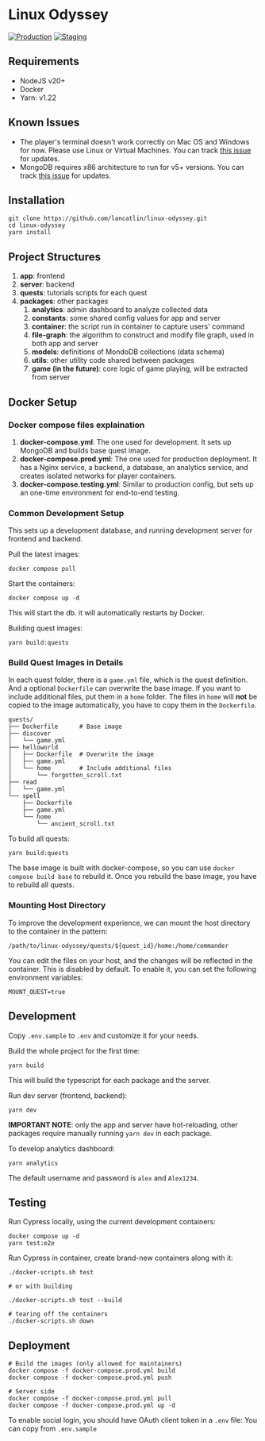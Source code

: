 # Linux Odyssey

[![Production](https://github.com/linux-odyssey/linux-odyssey/actions/workflows/production.yml/badge.svg)](https://github.com/linux-odyssey/linux-odyssey/actions/workflows/production.yml)
[![Staging](https://github.com/linux-odyssey/linux-odyssey/actions/workflows/staging.yml/badge.svg)](https://github.com/linux-odyssey/linux-odyssey/actions/workflows/staging.yml)

## Requirements

- NodeJS v20+
- Docker
- Yarn: v1.22

## Known Issues

- The player's terminal doesn't work correctly on Mac OS and Windows for now. Please use Linux or Virtual Machines. You can track [this issue](https://github.com/linux-odyssey/linux-odyssey/issues/165) for updates.
- MongoDB requires x86 architecture to run for v5+ versions. You can track [this issue](https://github.com/linux-odyssey/linux-odyssey/issues/166) for updates.

## Installation

    git clone https://github.com/lancatlin/linux-odyssey.git
    cd linux-odyssey
    yarn install

## Project Structures

1. **app**: frontend
2. **server**: backend
3. **quests**: tutorials scripts for each quest
4. **packages**: other packages
   1. **analytics**: admin dashboard to analyze collected data
   2. **constants**: some shared config values for app and server
   3. **container**: the script run in container to capture users' command
   4. **file-graph**: the algorithm to construct and modify file graph, used in both app and server
   5. **models**: definitions of MondoDB collections (data schema)
   6. **utils**: other utility code shared between packages
   7. **game (in the future)**: core logic of game playing, will be extracted from server

## Docker Setup

### Docker compose files explaination

1. **docker-compose.yml**: The one used for development. It sets up MongoDB and builds base quest image.
2. **docker-compose.prod.yml**: The one used for production deployment. It has a Nginx service, a backend, a database, an analytics service, and creates isolated networks for player containers.
3. **docker-compose.testing.yml**: Similar to production config, but sets up an one-time environment for end-to-end testing.

### Common Development Setup

This sets up a development database, and running development server for frontend and backend.

Pull the latest images:

    docker compose pull

Start the containers:

    docker compose up -d

This will start the db. it will automatically restarts by Docker.

Building quest images:

    yarn build:quests

### Build Quest Images in Details

In each quest folder, there is a `game.yml` file, which is the quest definition. And a optional `Dockerfile` can overwrite the base image. If you want to include additional files, put them in a `home` folder. The files in `home` will **not** be copied to the image automatically, you have to copy them in the `Dockerfile`.

    quests/
    ├── Dockerfile      # Base image
    ├── discover
    │   └── game.yml
    ├── helloworld
    │   ├── Dockerfile  # Overwrite the image
    │   ├── game.yml
    │   └── home        # Include additional files
    │       └── forgotten_scroll.txt
    ├── read
    │   └── game.yml
    └── spell
        ├── Dockerfile
        ├── game.yml
        └── home
            └── ancient_scroll.txt

To build all quests:

    yarn build:quests

The base image is built with docker-compose, so you can use `docker compose build base` to rebuild it. Once you rebuild the base image, you have to rebuild all quests.

### Mounting Host Directory

To improve the development experience, we can mount the host directory to the container in the pattern:

    /path/to/linux-odyssey/quests/${quest_id}/home:/home/commander

You can edit the files on your host, and the changes will be reflected in the container. This is disabled by default. To enable it, you can set the following environment variables:

    MOUNT_QUEST=true

## Development

Copy `.env.sample` to `.env` and customize it for your needs.

Build the whole project for the first time:

    yarn build

This will build the typescript for each package and the server.

Run dev server (frontend, backend):

    yarn dev

**IMPORTANT NOTE**: only the app and server have hot-reloading, other packages require manually running `yarn dev` in each package.

To develop analytics dashboard:

    yarn analytics

The default username and password is `alex` and `Alex1234`.

## Testing

Run Cypress locally, using the current development containers:

    docker compose up -d
    yarn test:e2e

Run Cypress in container, create brand-new containers along with it:

    ./docker-scripts.sh test

    # or with building

    ./docker-scripts.sh test --build

    # tearing off the containers
    ./docker-scripts.sh down

## Deployment

    # Build the images (only allowed for maintainers)
    docker compose -f docker-compose.prod.yml build
    docker compose -f docker-compose.prod.yml push

    # Server side
    docker compose -f docker-compose.prod.yml pull
    docker compose -f docker-compose.prod.yml up -d

To enable social login, you should have OAuth client token in a `.env` file:
You can copy from `.env.sample`
